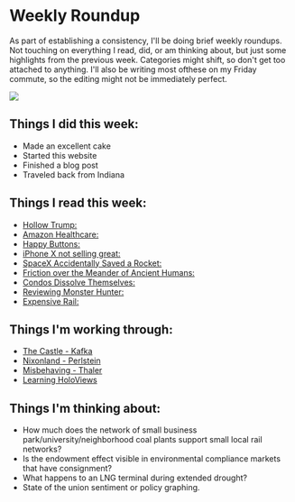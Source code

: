 # Weekly Roundup

As part of establishing a consistency, I'll be doing brief weekly roundups. Not touching on everything I read, did, or am thinking about, but just some highlights from the previous week. Categories might shift, so don't get too attached to anything. I'll also be writing most ofthese on my Friday commute, so the editing might not be immediately perfect.

![](https://farm5.staticflickr.com/4767/40008318902_48332e21e7_c.jpg)


## Things I did this week:
* Made an excellent cake
* Started this website
* Finished a blog post
* Traveled back from Indiana



## Things I read this week:
* [Hollow Trump:](https://www.vox.com/2018/1/30/16950192/state-of-the-union-problems)
* [Amazon Healthcare:](https://stratechery.com/2018/amazon-health/)
* [Happy Buttons:](https://www.newyorker.com/magazine/2018/02/05/customer-satisfaction-at-the-push-of-a-button)
* [iPhone X not selling great:](https://arstechnica.com/gadgets/2018/01/report-apple-making-fewer-iphone-xs-due-to-weak-demand/)
* [SpaceX Accidentally Saved a Rocket:](https://arstechnica.com/science/2018/02/amazingly-spacex-fails-to-expend-its-rocket/)
* [Friction over the Meander of Ancient Humans:](https://arstechnica.com/science/2018/01/new-discoveries-raise-critical-questions-for-out-of-africa-hypothesis/)
* [Condos Dissolve Themselves:](https://ggwash.org/view/66349/the-huntington-club-redevelopment-is-a-hopeful-sign)
* [Reviewing Monster Hunter:](https://waypoint.vice.com/en_us/article/8xvpw5/monster-hunter-world-review)
* [Expensive Rail:](https://www.citylab.com/transportation/2018/01/why-its-so-expensive-to-build-urban-rail-in-the-us/551408/)



## Things I'm working through:
* [The Castle - Kafka](http://amzn.to/2FFTfwF)
* [Nixonland - Perlstein](http://amzn.to/2Ey4V5b)
* [Misbehaving - Thaler](http://amzn.to/2GFsk5i)
* [Learning HoloViews](http://holoviews.org/)



## Things I'm thinking about:
* How much does the network of small business park/university/neighborhood coal plants support small local rail networks?
* Is the endowment effect visible in environmental compliance markets that have consignment?
* What happens to an LNG terminal during extended drought?
* State of the union sentiment or policy graphing.


